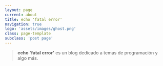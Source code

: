 ```yaml
---
layout: page
current: about
title: echo 'fatal error'
navigation: true
logo: 'assets/images/ghost.png'
class: page-template
subclass: 'post page'
---
```


> **echo 'fatal error'** es un blog dedicado a temas de programación y algo más.
